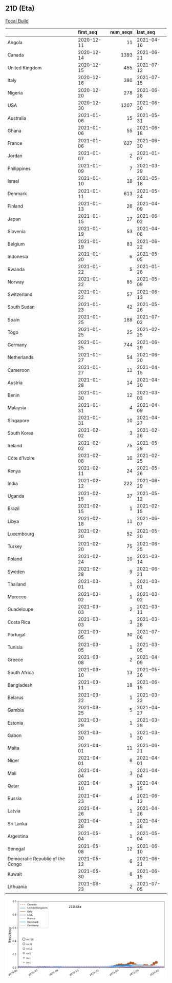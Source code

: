 

## 21D (Eta)
[Focal Build](https://nextstrain.org/groups/neherlab/ncov/21D.Eta)

|                                  | first_seq   |   num_seqs | last_seq   |
|:---------------------------------|:------------|-----------:|:-----------|
| Angola                           | 2020-12-11  |         11 | 2021-04-16 |
| Canada                           | 2020-12-14  |       1393 | 2021-06-21 |
| United Kingdom                   | 2020-12-15  |        455 | 2021-07-12 |
| Italy                            | 2020-12-16  |        380 | 2021-07-15 |
| Nigeria                          | 2020-12-20  |        278 | 2021-06-28 |
| USA                              | 2020-12-30  |       1207 | 2021-06-30 |
| Australia                        | 2021-01-06  |         15 | 2021-05-31 |
| Ghana                            | 2021-01-06  |         55 | 2021-06-18 |
| France                           | 2021-01-06  |        627 | 2021-06-30 |
| Jordan                           | 2021-01-07  |          2 | 2021-01-07 |
| Philippines                      | 2021-01-09  |          7 | 2021-03-29 |
| Israel                           | 2021-01-10  |         18 | 2021-05-18 |
| Denmark                          | 2021-01-11  |        613 | 2021-05-24 |
| Finland                          | 2021-01-13  |         26 | 2021-04-09 |
| Japan                            | 2021-01-15  |         17 | 2021-06-02 |
| Slovenia                         | 2021-01-19  |         53 | 2021-04-08 |
| Belgium                          | 2021-01-19  |         83 | 2021-06-22 |
| Indonesia                        | 2021-01-20  |          6 | 2021-05-05 |
| Rwanda                           | 2021-01-22  |          5 | 2021-01-28 |
| Norway                           | 2021-01-22  |         85 | 2021-05-09 |
| Switzerland                      | 2021-01-22  |         57 | 2021-06-13 |
| South Sudan                      | 2021-01-23  |         42 | 2021-05-26 |
| Spain                            | 2021-01-25  |        188 | 2021-07-02 |
| Togo                             | 2021-01-25  |         25 | 2021-02-25 |
| Germany                          | 2021-01-25  |        744 | 2021-06-29 |
| Netherlands                      | 2021-01-27  |         54 | 2021-06-20 |
| Cameroon                         | 2021-01-27  |         11 | 2021-04-15 |
| Austria                          | 2021-01-28  |         14 | 2021-04-30 |
| Benin                            | 2021-01-30  |         12 | 2021-03-03 |
| Malaysia                         | 2021-01-31  |          4 | 2021-04-09 |
| Singapore                        | 2021-01-31  |         10 | 2021-04-27 |
| South Korea                      | 2021-02-02  |          3 | 2021-02-26 |
| Ireland                          | 2021-02-02  |         75 | 2021-05-29 |
| Côte d'Ivoire                    | 2021-02-08  |         10 | 2021-02-25 |
| Kenya                            | 2021-02-11  |         24 | 2021-05-26 |
| India                            | 2021-02-12  |        222 | 2021-06-29 |
| Uganda                           | 2021-02-15  |         37 | 2021-05-12 |
| Brazil                           | 2021-02-15  |          1 | 2021-02-15 |
| Libya                            | 2021-02-18  |         11 | 2021-06-07 |
| Luxembourg                       | 2021-02-20  |         52 | 2021-05-20 |
| Turkey                           | 2021-02-20  |         75 | 2021-06-25 |
| Poland                           | 2021-02-24  |         10 | 2021-03-14 |
| Sweden                           | 2021-02-28  |          9 | 2021-06-21 |
| Thailand                         | 2021-03-01  |          1 | 2021-03-01 |
| Morocco                          | 2021-03-02  |          1 | 2021-03-02 |
| Guadeloupe                       | 2021-03-03  |          2 | 2021-03-11 |
| Costa Rica                       | 2021-03-03  |          3 | 2021-03-28 |
| Portugal                         | 2021-03-05  |         30 | 2021-07-06 |
| Tunisia                          | 2021-03-05  |          1 | 2021-03-05 |
| Greece                           | 2021-03-08  |          2 | 2021-04-09 |
| South Africa                     | 2021-03-10  |         13 | 2021-05-26 |
| Bangladesh                       | 2021-03-11  |         18 | 2021-06-15 |
| Belarus                          | 2021-03-22  |          1 | 2021-03-22 |
| Gambia                           | 2021-03-25  |          5 | 2021-04-27 |
| Estonia                          | 2021-03-29  |          1 | 2021-03-29 |
| Gabon                            | 2021-03-30  |          1 | 2021-03-30 |
| Malta                            | 2021-04-01  |         11 | 2021-06-21 |
| Niger                            | 2021-04-01  |          6 | 2021-04-01 |
| Mali                             | 2021-04-04  |          3 | 2021-04-04 |
| Qatar                            | 2021-04-10  |          3 | 2021-04-15 |
| Russia                           | 2021-04-23  |          4 | 2021-06-12 |
| Latvia                           | 2021-04-26  |          1 | 2021-04-26 |
| Sri Lanka                        | 2021-04-28  |          1 | 2021-04-28 |
| Argentina                        | 2021-05-04  |          1 | 2021-05-04 |
| Senegal                          | 2021-05-08  |         12 | 2021-06-10 |
| Democratic Republic of the Congo | 2021-05-12  |          6 | 2021-06-21 |
| Kuwait                           | 2021-05-30  |          6 | 2021-06-15 |
| Lithuania                        | 2021-06-23  |          2 | 2021-07-05 |

![Overall trends 21D.Eta](/overall_trends_figures/overall_trends_21D.Eta.png)